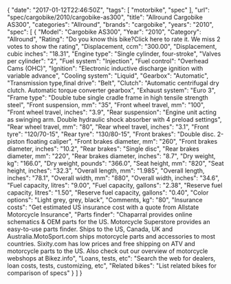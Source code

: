 {
    "date": "2017-01-12T22:46:50Z",
    "tags": [
        "motorbike",
        "spec"
    ],
    "url": "spec\/cargobike\/2010\/cargobike-as300",
    "title": "Allround Cargobike AS300",
    "categories": "Allround",
    "brands": "cargobike",
    "years": "2010",
    "spec": [
        {
            "Model": "Cargobike AS300",
            "Year": "2010",
            "Category": "Allround",
            "Rating": "Do you know this bike?Click here to rate it. We miss 2 votes to show the rating",
            "Displacement, ccm": "300.00",
            "Displacement, cubic inches": "18.31",
            "Engine type": "Single cylinder, four-stroke",
            "Valves per cylinder": "2",
            "Fuel system": "Injection",
            "Fuel control": "Overhead Cams (OHC)",
            "Ignition": "Electronic inductive discharge ignition with variable advance",
            "Cooling system": "Liquid",
            "Gearbox": "Automatic",
            "Transmission type,final drive": "Belt",
            "Clutch": "Automatic centrifugal dry clutch. Automatic torque converter gearbox",
            "Exhaust system": "Euro 3",
            "Frame type": "Double tube single cradle frame in high tensile strength steel",
            "Front suspension, mm": "35",
            "Front wheel travel, mm": "100",
            "Front wheel travel, inches": "3.9",
            "Rear suspension": "Engine unit acting as swinging arm. Double hydraulic shock absorber with 4 preload settings",
            "Rear wheel travel, mm": "80",
            "Rear wheel travel, inches": "3.1",
            "Front tyre": "120\/70-15",
            "Rear tyre": "130\/80-15",
            "Front brakes": "Double disc. 2-piston floating caliper",
            "Front brakes diameter, mm": "260",
            "Front brakes diameter, inches": "10.2",
            "Rear brakes": "Single disc",
            "Rear brakes diameter, mm": "220",
            "Rear brakes diameter, inches": "8.7",
            "Dry weight, kg": "166.0",
            "Dry weight, pounds": "366.0",
            "Seat height, mm": "820",
            "Seat height, inches": "32.3",
            "Overall length, mm": "1.985",
            "Overall length, inches": "78.1",
            "Overall width, mm": "880",
            "Overall width, inches": "34.6",
            "Fuel capacity, litres": "9.00",
            "Fuel capacity, gallons": "2.38",
            "Reserve fuel capacity, litres": "1.50",
            "Reserve fuel capacity, gallons": "0.40",
            "Color options": "Light grey, grey, black",
            "Comments, kg": "80",
            "Insurance costs": "Get estimated US insurance cost with a quote from Allstate Motorcycle Insurance",
            "Parts finder": "Chaparral provides online schematics & OEM parts for the US.   Motorcycle Superstore provides an easy-to-use parts finder. Ships to the US, Canada, UK and Australia.MotoSport.com ships motorcycle parts and accessories to most countries.    Sixity.com has low prices and free shipping on ATV and motorcycle parts to the US. Also check out our overview of motorcycle webshops at Bikez.info",
            "Loans, tests, etc": "Search the web for dealers, loan costs, tests, customizing, etc",
            "Related bikes": "List related bikes for comparison of specs"
        }
    ]
}